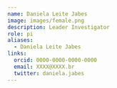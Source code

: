 ```yaml
---
name: Daniela Leite Jabes
image: images/female.png
description: Leader Investigator
role: pi
aliases:
  - Daniela Leite Jabes
links:
  orcid: 0000-0000-0000-0000
  email: XXXX@XXXX.br
  twitter: daniela.jabes
---
```


